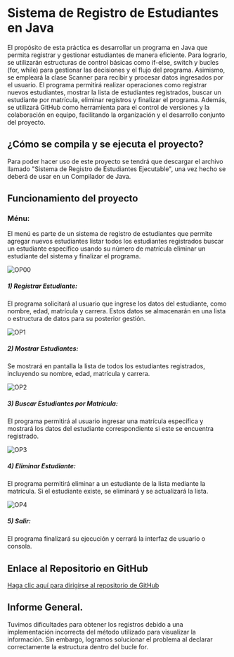 # Sistema de Registro de Estudiantes en Java

El propósito de esta práctica es desarrollar un programa en Java que permita registrar y gestionar estudiantes de manera eficiente. Para lograrlo, se utilizarán estructuras de control básicas como if-else, switch y bucles (for, while) para gestionar las decisiones y el flujo del programa. 
Asimismo, se empleará la clase Scanner para recibir y procesar datos ingresados por el usuario. El programa permitirá realizar operaciones como registrar nuevos estudiantes, mostrar la lista de estudiantes registrados, buscar un estudiante por matrícula, eliminar registros y finalizar el programa. Además, se utilizará GitHub como herramienta para el control de versiones y la colaboración en equipo, facilitando la organización y el desarrollo conjunto del proyecto.

## ¿Cómo se compila y se ejecuta el proyecto?
Para poder hacer uso de este proyecto se tendrá que descargar el archivo llamado "Sistema de Registro de Estudiantes Ejecutable", una vez hecho se deberá de usar en un Compilador de Java.

## Funcionamiento del proyecto
### Ménu:
El menú es parte de un sistema de registro de estudiantes que permite agregar nuevos estudiantes listar todos los estudiantes registrados buscar un estudiante específico usando su número de matrícula eliminar un estudiante del sistema y finalizar el programa.

![OP00](https://github.com/user-attachments/assets/ae0cc20e-8ee1-4260-a676-4d16054fe4bc)

##### 1) Registrar Estudiante:
El programa solicitará al usuario que ingrese los datos del estudiante, como nombre, edad, matrícula y carrera. Estos datos se almacenarán en una lista o estructura de datos para su posterior gestión.

![OP1](https://github.com/user-attachments/assets/54db413a-41e5-4874-843b-f8cd0bfe42ea)


##### 2) Mostrar Estudiantes:
Se mostrará en pantalla la lista de todos los estudiantes registrados, incluyendo su nombre, edad, matrícula y carrera.

![OP2](https://github.com/user-attachments/assets/ce6e38e7-d091-49fd-ba74-cf00a99015b7)


##### 3) Buscar Estudiantes por Matrícula:
El programa permitirá al usuario ingresar una matrícula específica y mostrará los datos del estudiante correspondiente si este se encuentra registrado.

![OP3](https://github.com/user-attachments/assets/6e7f15d3-5350-4168-ad82-47b73934f594)


##### 4) Eliminar Estudiante:
El programa permitirá eliminar a un estudiante de la lista mediante la matrícula. Si el estudiante existe, se eliminará y se actualizará la lista.

![OP4](https://github.com/user-attachments/assets/068eccc8-6ee6-48e2-8367-fb17607b9f12)


##### 5) Salir:
El programa finalizará su ejecución y cerrará la interfaz de usuario o consola.

## Enlace al Repositorio en GitHub
[Haga clic aquí para dirigirse al repositorio de GitHub](https://github.com/DavDav34/SistemaRegistroEstudiantes)

## Informe General.
Tuvimos dificultades para obtener los registros debido a una implementación incorrecta del método utilizado para visualizar la información. Sin embargo, logramos solucionar el problema al declarar correctamente la estructura dentro del bucle for.
